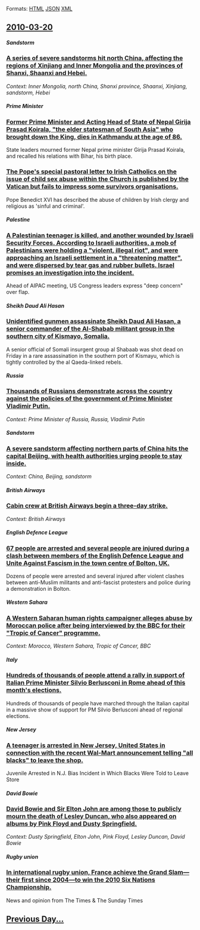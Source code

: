 
Formats: [HTML](2010/03/20/index.html)  [JSON](2010/03/20/index.json)  [XML](2010/03/20/index.xml)  

## [2010-03-20](/news/2010/03/20/index.md)

##### Sandstorm
### [A series of severe sandstorms hit north China, affecting the regions of Xinjiang and Inner Mongolia and the provinces of Shanxi, Shaanxi and Hebei. ](/news/2010/03/20/a-series-of-severe-sandstorms-hit-north-china-affecting-the-regions-of-xinjiang-and-inner-mongolia-and-the-provinces-of-shanxi-shaanxi-and.md)
_Context: Inner Mongolia, north China, Shanxi province, Shaanxi, Xinjiang, sandstorm, Hebei_

##### Prime Minister
### [Former Prime Minister and Acting Head of State of Nepal Girija Prasad Koirala, "the elder statesman of South Asia" who brought down the King, dies in Kathmandu at the age of 86. ](/news/2010/03/20/former-prime-minister-and-acting-head-of-state-of-nepal-girija-prasad-koirala-the-elder-statesman-of-south-asia-who-brought-down-the-king.md)
State leaders mourned former Nepal prime minister Girija Prasad Koirala, and recalled his relations with Bihar, his birth place.

##### 
### [The Pope's special pastoral letter to Irish Catholics on the issue of child sex abuse within the Church is published by the Vatican but fails to impress some survivors organisations. ](/news/2010/03/20/the-pope-s-special-pastoral-letter-to-irish-catholics-on-the-issue-of-child-sex-abuse-within-the-church-is-published-by-the-vatican-but-fail.md)
Pope Benedict XVI has described the abuse of children by Irish clergy and religious as &#39;sinful and criminal&#39;.

##### Palestine
### [A Palestinian teenager is killed, and another wounded by Israeli Security Forces. According to Israeli authorities, a mob of Palestinians were holding a "violent, illegal riot", and were approaching an Israeli settlement in a "threatening matter", and were dispersed by tear gas and rubber bullets. Israel promises an investigation into the incident. ](/news/2010/03/20/a-palestinian-teenager-is-killed-and-another-wounded-by-israeli-security-forces-according-to-israeli-authorities-a-mob-of-palestinians-we.md)
Ahead of AIPAC meeting, US Congress leaders express &quot;deep concern&quot; over flap.

##### Sheikh Daud Ali Hasan
### [Unidentified gunmen assassinate Sheikh Daud Ali Hasan, a senior commander of the Al-Shabab militant group in the southern city of Kismayo, Somalia. ](/news/2010/03/20/unidentified-gunmen-assassinate-sheikh-daud-ali-hasan-a-senior-commander-of-the-al-shabab-militant-group-in-the-southern-city-of-kismayo-s.md)
A senior official of Somali insurgent group al Shabaab was shot dead on Friday in a rare assassination in the southern port of Kismayu, which is tightly controlled by the al Qaeda-linked rebels.

##### Russia
### [Thousands of Russians demonstrate across the country against the policies of the government of Prime Minister Vladimir Putin. ](/news/2010/03/20/thousands-of-russians-demonstrate-across-the-country-against-the-policies-of-the-government-of-prime-minister-vladimir-putin.md)
_Context: Prime Minister of Russia, Russia, Vladimir Putin_

##### Sandstorm
### [A severe sandstorm affecting northern parts of China hits the capital Beijing, with health authorities urging people to stay inside. ](/news/2010/03/20/a-severe-sandstorm-affecting-northern-parts-of-china-hits-the-capital-beijing-with-health-authorities-urging-people-to-stay-inside.md)
_Context: China, Beijing, sandstorm_

##### British Airways
### [Cabin crew at British Airways begin a three-day strike. ](/news/2010/03/20/cabin-crew-at-british-airways-begin-a-three-day-strike.md)
_Context: British Airways_

##### English Defence League
### [67 people are arrested and several people are injured during a clash between members of the English Defence League and Unite Against Fascism in the town centre of Bolton, UK. ](/news/2010/03/20/67-people-are-arrested-and-several-people-are-injured-during-a-clash-between-members-of-the-english-defence-league-and-unite-against-fascism.md)
Dozens of people were arrested and several injured after violent clashes between anti-Muslim militants and anti-fascist protesters and police during a demonstration in Bolton.

##### Western Sahara
### [A Western Saharan human rights campaigner alleges abuse by Moroccan police after being interviewed by the BBC for their "Tropic of Cancer" programme. ](/news/2010/03/20/a-western-saharan-human-rights-campaigner-alleges-abuse-by-moroccan-police-after-being-interviewed-by-the-bbc-for-their-tropic-of-cancer-p.md)
_Context: Morocco, Western Sahara, Tropic of Cancer, BBC_

##### Italy
### [Hundreds of thousands of people attend a rally in support of Italian Prime Minister Silvio Berlusconi in Rome ahead of this month's elections. ](/news/2010/03/20/hundreds-of-thousands-of-people-attend-a-rally-in-support-of-italian-prime-minister-silvio-berlusconi-in-rome-ahead-of-this-month-s-election.md)
Hundreds of thousands of people have marched through the Italian capital in a massive show of support for PM Silvio Berlusconi ahead of regional elections.

##### New Jersey
### [A teenager is arrested in New Jersey, United States in connection with the recent Wal-Mart announcement telling "all blacks" to leave the shop. ](/news/2010/03/20/a-teenager-is-arrested-in-new-jersey-united-states-in-connection-with-the-recent-wal-mart-announcement-telling-all-blacks-to-leave-the-sh.md)
Juvenile Arrested in N.J. Bias Incident in Which Blacks Were Told to Leave Store

##### David Bowie
### [David Bowie and Sir Elton John are among those to publicly mourn the death of Lesley Duncan, who also appeared on albums by Pink Floyd and Dusty Springfield. ](/news/2010/03/20/david-bowie-and-sir-elton-john-are-among-those-to-publicly-mourn-the-death-of-lesley-duncan-who-also-appeared-on-albums-by-pink-floyd-and-d.md)
_Context: Dusty Springfield, Elton John, Pink Floyd, Lesley Duncan, David Bowie_

##### Rugby union
### [In international rugby union, France achieve the Grand Slam&mdash;their first since 2004&mdash;to win the 2010 Six Nations Championship. ](/news/2010/03/20/in-international-rugby-union-france-achieve-the-grand-slam-mdash-their-first-since-2004-mdash-to-win-the-2010-six-nations-championship.md)
News and opinion from The Times &amp; The Sunday Times

## [Previous Day...](/news/2010/03/19/index.md)

